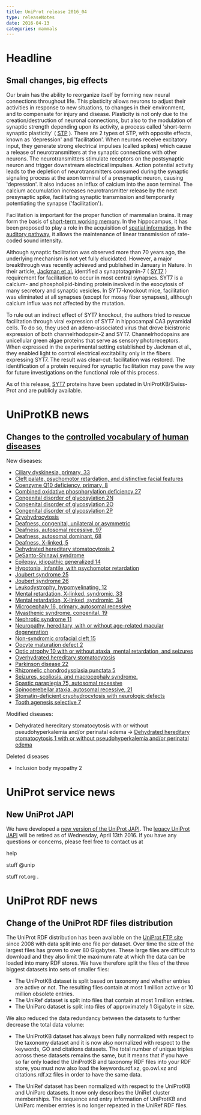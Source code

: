 ```yaml
---
title: UniProt release 2016_04
type: releaseNotes
date: 2016-04-13
categories: mammals
---
```


# Headline

## Small changes, big effects

Our brain has the ability to reorganize itself by forming new neural connections throughout life. This plasticity allows neurons to adjust their activities in response to new situations, to changes in their environment, and to compensate for injury and disease. Plasticity is not only due to the creation/destruction of neuronal connections, but also to the modulation of synaptic strength depending upon its activity, a process called 'short-term synaptic plasticity' ( [STP](http://www.scholarpedia.org/article/Short-term_synaptic_plasticity) ). There are 2 types of STP, with opposite effects, known as 'depression' and 'facilitation'. When neurons receive excitatory input, they generate strong electrical impulses (called spikes) which cause a release of neurotransmitters at the synaptic connections with other neurons. The neurotransmitters stimulate receptors on the postsynaptic neuron and trigger downstream electrical impulses. Action potential activity leads to the depletion of neurotransmitters consumed during the synaptic signaling process at the axon terminal of a presynaptic neuron, causing 'depression'. It also induces an influx of calcium into the axon terminal. The calcium accumulation increases neurotransmitter release by the next presynaptic spike, facilitating synaptic transmission and temporarily potentiating the synapse ('facilitation').

Facilitation is important for the proper function of mammalian brains. It may form the basis of [short-term working memory](http://www.ncbi.nlm.nih.gov/pubmed/18339943). In the hippocampus, it has been proposed to play a role in the acquisition of [spatial information](http://www.ncbi.nlm.nih.gov/pubmed/16774451). In the [auditory pathway](http://www.ncbi.nlm.nih.gov/pubmed/17251365), it allows the maintenance of linear transmission of rate-coded sound intensity.

Although synaptic facilitation was observed more than 70 years ago, the underlying mechanism is not yet fully elucidated. However, a major breakthrough was recently achieved and published in January in Nature. In their article, [Jackman et al.](http://www.ncbi.nlm.nih.gov/pubmed/26738595) identified a synaptotagmin-7 ( [SYT7](http://www.uniprot.org/uniprot/?query=gene:syt7+and+reviewed:yes) ) requirement for facilitation to occur in most central synapses. SYT7 is a calcium- and phospholipid-binding protein involved in the exocytosis of many secretory and synaptic vesicles. In SYT7-knockout mice, facilitation was eliminated at all synapses (except for mossy fiber synapses), although calcium influx was not affected by the mutation.

To rule out an indirect effect of SYT7 knockout, the authors tried to rescue facilitation through viral expression of SYT7 in hippocampal CA3 pyramidal cells. To do so, they used an adeno-associated virus that drove bicistronic expression of both channelrhodopsin-2 and SYT7. Channelrhodopsins are unicellular green algae proteins that serve as sensory photoreceptors. When expressed in the experimental setting established by Jackman et al., they enabled light to control electrical excitability only in the fibers expressing SYT7. The result was clear-cut: facilitation was restored. The identification of a protein required for synaptic facilitation may pave the way for future investigations on the functional role of this process.

As of this release, [SYT7](http://www.uniprot.org/uniprot/?query=gene:syt7+and+reviewed:yes) proteins have been updated in UniProtKB/Swiss-Prot and are publicly available.

# UniProtKB news

## Changes to the [controlled vocabulary of human diseases](https://ftp.uniprot.org/pub/databases/uniprot/current_release/knowledgebase/complete/docs/humdisease)

New diseases:

-   [Ciliary dyskinesia, primary, 33](http://www.uniprot.org/diseases/DI-04621)
-   [Cleft palate, psychomotor retardation, and distinctive facial features](http://www.uniprot.org/diseases/DI-04622)
-   [Coenzyme Q10 deficiency, primary, 8](http://www.uniprot.org/diseases/DI-04625)
-   [Combined oxidative phosphorylation deficiency 27](http://www.uniprot.org/diseases/DI-04592)
-   [Congenital disorder of glycosylation 2N](http://www.uniprot.org/diseases/DI-04605)
-   [Congenital disorder of glycosylation 2O](http://www.uniprot.org/diseases/DI-04626)
-   [Congenital disorder of glycosylation 2P](http://www.uniprot.org/diseases/DI-04627)
-   [Cryohydrocytosis](http://www.uniprot.org/diseases/DI-04609)
-   [Deafness, congenital, unilateral or asymmetric](http://www.uniprot.org/diseases/DI-04598)
-   [Deafness, autosomal recessive, 97](http://www.uniprot.org/diseases/DI-04599)
-   [Deafness, autosomal dominant, 68](http://www.uniprot.org/diseases/DI-04600)
-   [Deafness, X-linked, 5](http://www.uniprot.org/diseases/DI-04610)
-   [Dehydrated hereditary stomatocytosis 2](http://www.uniprot.org/diseases/DI-04597)
-   [DeSanto-Shinawi syndrome](http://www.uniprot.org/diseases/DI-04620)
-   [Epilepsy, idiopathic generalized 14](http://www.uniprot.org/diseases/DI-04596)
-   [Hypotonia, infantile, with psychomotor retardation](http://www.uniprot.org/diseases/DI-04614)
-   [Joubert syndrome 25](http://www.uniprot.org/diseases/DI-04607)
-   [Joubert syndrome 26](http://www.uniprot.org/diseases/DI-04615)
-   [Leukodystrophy, hypomyelinating, 12](http://www.uniprot.org/diseases/DI-04619)
-   [Mental retardation, X-linked, syndromic, 33](http://www.uniprot.org/diseases/DI-04617)
-   [Mental retardation, X-linked, syndromic, 34](http://www.uniprot.org/diseases/DI-04618)
-   [Microcephaly 16, primary, autosomal recessive](http://www.uniprot.org/diseases/DI-04594)
-   [Myasthenic syndrome, congenital, 19](http://www.uniprot.org/diseases/DI-04604)
-   [Nephrotic syndrome 11](http://www.uniprot.org/diseases/DI-04623)
-   [Neuropathy, hereditary, with or without age-related macular degeneration](http://www.uniprot.org/diseases/DI-04612)
-   [Non-syndromic orofacial cleft 15](http://www.uniprot.org/diseases/DI-04616)
-   [Oocyte maturation defect 2](http://www.uniprot.org/diseases/DI-04613)
-   [Optic atrophy 10 with or without ataxia, mental retardation, and seizures](http://www.uniprot.org/diseases/DI-04624)
-   [Overhydrated hereditary stomatocytosis](http://www.uniprot.org/diseases/DI-04608)
-   [Parkinson disease 22](http://www.uniprot.org/diseases/DI-04601)
-   [Rhizomelic chondrodysplasia punctata 5](http://www.uniprot.org/diseases/DI-04602)
-   [Seizures, scoliosis, and macrocephaly syndrome.](http://www.uniprot.org/diseases/DI-04595)
-   [Spastic paraplegia 75, autosomal recessive](http://www.uniprot.org/diseases/DI-04593)
-   [Spinocerebellar ataxia, autosomal recessive, 21](http://www.uniprot.org/diseases/DI-04603)
-   [Stomatin-deficient cryohydrocytosis with neurologic defects](http://www.uniprot.org/diseases/DI-04611)
-   [Tooth agenesis selective 7](http://www.uniprot.org/diseases/DI-04606)

Modified diseases:

-   Dehydrated hereditary stomatocytosis with or without pseudohyperkalemia and/or perinatal edema -&gt; [Dehydrated hereditary stomatocytosis 1 with or without pseudohyperkalemia and/or perinatal edema](http://www.uniprot.org/diseases/DI-03801)

Deleted diseases

-   Inclusion body myopathy 2

# UniProt service news

## New UniProt JAPI

We have developed a [new version of the UniProt JAPI](http://www.ebi.ac.uk/uniprot/japi/). The [legacy UniProt JAPI](http://www.ebi.ac.uk/uniprot/remotingAPI/) will be retired as of Wednesday, April 13th 2016. If you have any questions or concerns, please feel free to contact us at

help

stuff @unip

stuff rot.org .

# UniProt RDF news

## Change of the UniProt RDF files distribution

The UniProt RDF distribution has been available on the [UniProt FTP site](ftp://ftp.uniprot.org/pub/databases/uniprot/current_release/rdf/) since 2008 with data split into one file per dataset. Over time the size of the largest files has grown to over 80 Gigabytes. These large files are difficult to download and they also limit the maximum rate at which the data can be loaded into many RDF stores. We have therefore split the files of the three biggest datasets into sets of smaller files:

-   The UniProtKB dataset is split based on taxonomy and whether entries are active or not. The resulting files contain at most 1 million active or 10 million obsolete entries.
-   The UniRef dataset is split into files that contain at most 1 million entries.
-   The UniParc dataset is split into files of approximately 1 Gigabyte in size.

We also reduced the data redundancy between the datasets to further decrease the total data volume:

-   The UniProtKB dataset has always been fully normalized with respect to the taxonomy dataset and it is now also normalized with respect to the keywords, GO and citations datasets. The total number of unique triples across these datasets remains the same, but it means that if you have so far only loaded the UniProtKB and taxonomy RDF files into your RDF store, you must now also load the keywords.rdf.xz, go.owl.xz and citations.rdf.xz files in order to have the same data.

-   The UniRef dataset has been normalized with respect to the UniProtKB and UniParc datasets. It now only describes the UniRef cluster memberships. The sequence and entry information of UniProtKB and UniParc member entries is no longer repeated in the UniRef RDF files.
